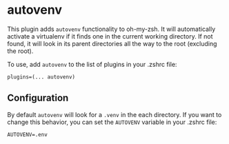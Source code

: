 # autovenv

This plugin adds `autovenv` functionality to oh-my-zsh.
It will automatically activate a virtualenv if it finds one in the current working directory.
If not found, it will look in its parent directories all the way to the root (excluding the root).

To use, add `autovenv` to the list of plugins in your .zshrc file:

```
plugins=(... autovenv)
```

## Configuration

By default `autovenv` will look for a `.venv` in the each directory.
If you want to change this behavior, you can set the `AUTOVENV` variable in your .zshrc file:

```
AUTOVENV=.env
```
